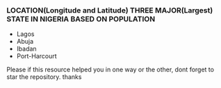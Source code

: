 ### LOCATION(Longitude and Latitude) THREE MAJOR(Largest) STATE IN NIGERIA BASED ON POPULATION

- Lagos
- Abuja
- Ibadan
- Port-Harcourt


Please if this resource helped you in one way or the other, dont forget to star the repository. thanks
